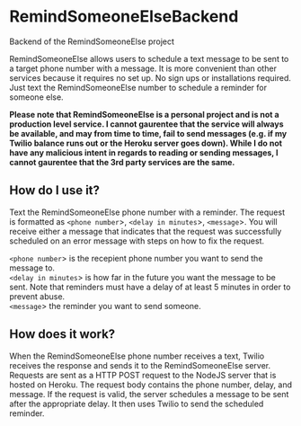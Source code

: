 # RemindSomeoneElseBackend
Backend of the RemindSomeoneElse project

RemindSomeoneElse allows users to schedule a text message to be sent to a target phone number with a message. It is more convenient than other services because it requires no set up. No sign ups or installations required. Just text the RemindSomeoneElse number to schedule a reminder for someone else.

**Please note that RemindSomeoneElse is a personal project and is not a production level service. I cannot gaurentee that the service will always be available, and may from time to time, fail to send messages (e.g. if my Twilio balance runs out or the Heroku server goes down). While I do not have any malicious intent in regards to reading or sending messages, I cannot gaurentee that the 3rd party services are the same.**

## How do I use it?
Text the RemindSomeoneElse phone number with a reminder. The request is formatted as `<phone number`>, `<delay in minutes`>, `<message`>. You will receive either a message that indicates that the request was successfully scheduled on an error message with steps on how to fix the request.  

`<phone number`> is the recepient phone number you want to send the message to.  
`<delay in minutes`> is how far in the future you want the message to be sent. Note that reminders must have a delay of at least 5 minutes in order to prevent abuse.  
`<message`> the reminder you want to send someone.  

## How does it work?
When the RemindSomeoneElse phone number receives a text, Twilio receives the response and sends it to the RemindSomeoneElse server. Requests are sent as a HTTP POST request to the NodeJS server that is hosted on Heroku. The request body contains the phone number, delay, and message. If the request is valid, the server schedules a message to be sent after the appropriate delay. It then uses Twilio to send the scheduled reminder.
